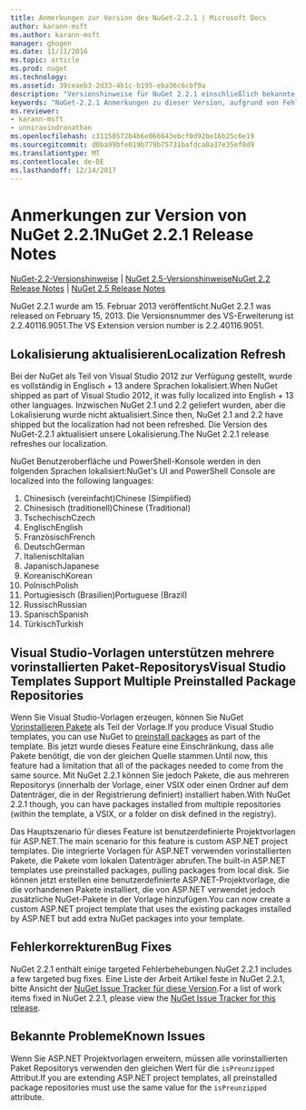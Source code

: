 ```yaml
---
title: Anmerkungen zur Version des NuGet-2.2.1 | Microsoft Docs
author: karann-msft
ms.author: karann-msft
manager: ghogen
ms.date: 11/11/2016
ms.topic: article
ms.prod: nuget
ms.technology: 
ms.assetid: 39ceaeb3-2d33-4b1c-b195-eba36c6cbf9a
description: "Versionshinweise für NuGet 2.2.1 einschließlich bekannte Probleme, Fehlerbehebungen, Funktionen und Archivierung von dcrs Design."
keywords: "NuGet-2.2.1 Anmerkungen zu dieser Version, aufgrund von Fehlerbehebungen, bekannte Probleme, zusätzliche Funktionen, Archivierung von dcrs Design"
ms.reviewer:
- karann-msft
- unniravindranathan
ms.openlocfilehash: c31150572b4b6e066643ebcf0d92be16b25c6e19
ms.sourcegitcommit: d0ba99bfe019b779b75731bafdca8a37e35ef0d9
ms.translationtype: MT
ms.contentlocale: de-DE
ms.lasthandoff: 12/14/2017
---
```

# <a name="nuget-221-release-notes"></a><span data-ttu-id="361f7-104">Anmerkungen zur Version von NuGet 2.2.1</span><span class="sxs-lookup"><span data-stu-id="361f7-104">NuGet 2.2.1 Release Notes</span></span>

<span data-ttu-id="361f7-105">[NuGet-2.2-Versionshinweise](../release-notes/nuget-2.2.md) | [NuGet 2.5-Versionshinweise](../release-notes/nuget-2.5.md)</span><span class="sxs-lookup"><span data-stu-id="361f7-105">[NuGet 2.2 Release Notes](../release-notes/nuget-2.2.md) | [NuGet 2.5 Release Notes](../release-notes/nuget-2.5.md)</span></span>

<span data-ttu-id="361f7-106">NuGet 2.2.1 wurde am 15. Februar 2013 veröffentlicht.</span><span class="sxs-lookup"><span data-stu-id="361f7-106">NuGet 2.2.1 was released on February 15, 2013.</span></span>  <span data-ttu-id="361f7-107">Die Versionsnummer des VS-Erweiterung ist 2.2.40116.9051.</span><span class="sxs-lookup"><span data-stu-id="361f7-107">The VS Extension version number is 2.2.40116.9051.</span></span>

## <a name="localization-refresh"></a><span data-ttu-id="361f7-108">Lokalisierung aktualisieren</span><span class="sxs-lookup"><span data-stu-id="361f7-108">Localization Refresh</span></span>
<span data-ttu-id="361f7-109">Bei der NuGet als Teil von Visual Studio 2012 zur Verfügung gestellt, wurde es vollständig in Englisch + 13 andere Sprachen lokalisiert.</span><span class="sxs-lookup"><span data-stu-id="361f7-109">When NuGet shipped as part of Visual Studio 2012, it was fully localized into English + 13 other languages.</span></span>  <span data-ttu-id="361f7-110">Inzwischen NuGet 2.1 und 2.2 geliefert wurden, aber die Lokalisierung wurde nicht aktualisiert.</span><span class="sxs-lookup"><span data-stu-id="361f7-110">Since then, NuGet 2.1 and 2.2 have shipped but the localization had not been refreshed.</span></span>  <span data-ttu-id="361f7-111">Die Version des NuGet-2.2.1 aktualisiert unsere Lokalisierung.</span><span class="sxs-lookup"><span data-stu-id="361f7-111">The NuGet 2.2.1 release refreshes our localization.</span></span>

<span data-ttu-id="361f7-112">NuGet Benutzeroberfläche und PowerShell-Konsole werden in den folgenden Sprachen lokalisiert:</span><span class="sxs-lookup"><span data-stu-id="361f7-112">NuGet's UI and PowerShell Console are localized into the following languages:</span></span>

1. <span data-ttu-id="361f7-113">Chinesisch (vereinfacht)</span><span class="sxs-lookup"><span data-stu-id="361f7-113">Chinese (Simplified)</span></span>
1. <span data-ttu-id="361f7-114">Chinesisch (traditionell)</span><span class="sxs-lookup"><span data-stu-id="361f7-114">Chinese (Traditional)</span></span>
1. <span data-ttu-id="361f7-115">Tschechisch</span><span class="sxs-lookup"><span data-stu-id="361f7-115">Czech</span></span>
1. <span data-ttu-id="361f7-116">Englisch</span><span class="sxs-lookup"><span data-stu-id="361f7-116">English</span></span>
1. <span data-ttu-id="361f7-117">Französisch</span><span class="sxs-lookup"><span data-stu-id="361f7-117">French</span></span>
1. <span data-ttu-id="361f7-118">Deutsch</span><span class="sxs-lookup"><span data-stu-id="361f7-118">German</span></span>
1. <span data-ttu-id="361f7-119">Italienisch</span><span class="sxs-lookup"><span data-stu-id="361f7-119">Italian</span></span>
1. <span data-ttu-id="361f7-120">Japanisch</span><span class="sxs-lookup"><span data-stu-id="361f7-120">Japanese</span></span>
1. <span data-ttu-id="361f7-121">Koreanisch</span><span class="sxs-lookup"><span data-stu-id="361f7-121">Korean</span></span>
1. <span data-ttu-id="361f7-122">Polnisch</span><span class="sxs-lookup"><span data-stu-id="361f7-122">Polish</span></span>
1. <span data-ttu-id="361f7-123">Portugiesisch (Brasilien)</span><span class="sxs-lookup"><span data-stu-id="361f7-123">Portuguese (Brazil)</span></span>
1. <span data-ttu-id="361f7-124">Russisch</span><span class="sxs-lookup"><span data-stu-id="361f7-124">Russian</span></span>
1. <span data-ttu-id="361f7-125">Spanisch</span><span class="sxs-lookup"><span data-stu-id="361f7-125">Spanish</span></span>
1. <span data-ttu-id="361f7-126">Türkisch</span><span class="sxs-lookup"><span data-stu-id="361f7-126">Turkish</span></span>

## <a name="visual-studio-templates-support-multiple-preinstalled-package-repositories"></a><span data-ttu-id="361f7-127">Visual Studio-Vorlagen unterstützen mehrere vorinstallierten Paket-Repositorys</span><span class="sxs-lookup"><span data-stu-id="361f7-127">Visual Studio Templates Support Multiple Preinstalled Package Repositories</span></span>
<span data-ttu-id="361f7-128">Wenn Sie Visual Studio-Vorlagen erzeugen, können Sie NuGet [Vorinstallieren Pakete](../visual-studio-extensibility/visual-studio-templates.md) als Teil der Vorlage.</span><span class="sxs-lookup"><span data-stu-id="361f7-128">If you produce Visual Studio templates, you can use NuGet to [preinstall packages](../visual-studio-extensibility/visual-studio-templates.md) as part of the template.</span></span>  <span data-ttu-id="361f7-129">Bis jetzt wurde dieses Feature eine Einschränkung, dass alle Pakete benötigt, die von der gleichen Quelle stammen.</span><span class="sxs-lookup"><span data-stu-id="361f7-129">Until now, this feature had a limitation that all of the packages needed to come from the same source.</span></span>  <span data-ttu-id="361f7-130">Mit NuGet 2.2.1 können Sie jedoch Pakete, die aus mehreren Repositorys (innerhalb der Vorlage, einer VSIX oder einen Ordner auf dem Datenträger, die in der Registrierung definiert) installiert haben.</span><span class="sxs-lookup"><span data-stu-id="361f7-130">With NuGet 2.2.1 though, you can have packages installed from multiple repositories (within the template, a VSIX, or a folder on disk defined in the registry).</span></span>

<span data-ttu-id="361f7-131">Das Hauptszenario für dieses Feature ist benutzerdefinierte Projektvorlagen für ASP.NET.</span><span class="sxs-lookup"><span data-stu-id="361f7-131">The main scenario for this feature is custom ASP.NET project templates.</span></span>  <span data-ttu-id="361f7-132">Die integrierte Vorlagen für ASP.NET verwenden vorinstallierten Pakete, die Pakete vom lokalen Datenträger abrufen.</span><span class="sxs-lookup"><span data-stu-id="361f7-132">The built-in ASP.NET templates use preinstalled packages, pulling packages from local disk.</span></span>  <span data-ttu-id="361f7-133">Sie können jetzt erstellen eine benutzerdefinierte ASP.NET-Projektvorlage, die die vorhandenen Pakete installiert, die von ASP.NET verwendet jedoch zusätzliche NuGet-Pakete in der Vorlage hinzufügen.</span><span class="sxs-lookup"><span data-stu-id="361f7-133">You can now create a custom ASP.NET project template that uses the existing packages installed by ASP.NET but add extra NuGet packages into your template.</span></span>

## <a name="bug-fixes"></a><span data-ttu-id="361f7-134">Fehlerkorrekturen</span><span class="sxs-lookup"><span data-stu-id="361f7-134">Bug Fixes</span></span>
<span data-ttu-id="361f7-135">NuGet 2.2.1 enthält einige targeted Fehlerbehebungen.</span><span class="sxs-lookup"><span data-stu-id="361f7-135">NuGet 2.2.1 includes a few targeted bug fixes.</span></span> <span data-ttu-id="361f7-136">Eine Liste der Arbeit Artikel feste in NuGet 2.2.1, bitte Ansicht der [NuGet Issue Tracker für diese Version](http://nuget.codeplex.com/workitem/list/advanced?keyword=&status=Closed&type=All&priority=All&release=NuGet%202.2.1&assignedTo=All&component=All&sortField=LastUpdatedDate&sortDirection=Descending&page=0).</span><span class="sxs-lookup"><span data-stu-id="361f7-136">For a list of work items fixed in NuGet 2.2.1, please view the [NuGet Issue Tracker for this release](http://nuget.codeplex.com/workitem/list/advanced?keyword=&status=Closed&type=All&priority=All&release=NuGet%202.2.1&assignedTo=All&component=All&sortField=LastUpdatedDate&sortDirection=Descending&page=0).</span></span>


## <a name="known-issues"></a><span data-ttu-id="361f7-137">Bekannte Probleme</span><span class="sxs-lookup"><span data-stu-id="361f7-137">Known Issues</span></span>

<span data-ttu-id="361f7-138">Wenn Sie ASP.NET Projektvorlagen erweitern, müssen alle vorinstallierten Paket Repositorys verwenden den gleichen Wert für die `isPreunzipped` Attribut.</span><span class="sxs-lookup"><span data-stu-id="361f7-138">If you are extending ASP.NET project templates, all preinstalled package repositories must use the same value for the `isPreunzipped` attribute.</span></span>
